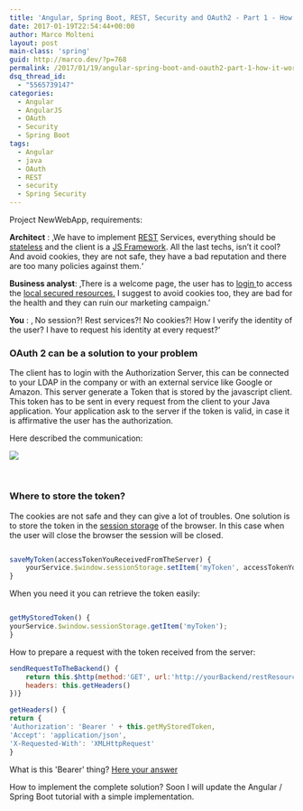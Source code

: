 ```yaml
---
title: 'Angular, Spring Boot, REST, Security and OAuth2 - Part 1 - How to protect your app'
date: 2017-01-19T22:54:44+00:00
author: Marco Molteni
layout: post
main-class: 'spring'
guid: http://marco.dev/?p=768
permalink: /2017/01/19/angular-spring-boot-and-oauth2-part-1-how-it-works/
dsq_thread_id:
  - "5565739147"
categories:
  - Angular
  - AngularJS
  - OAuth
  - Security
  - Spring Boot
tags:
  - Angular
  - java
  - OAuth
  - REST
  - security
  - Spring Security
---
```

Project NewWebApp, requirements:

**Architect** : ‚We have to implement <u>REST</u> Services, everything should be <u>stateless</u> and the client is a <u>JS Framework</u>. All the last techs, isn’t it cool? And avoid cookies, they are not safe, they have a bad reputation and there are too many policies against them.‘

**Business analyst**: ‚There is a welcome page, the user has to <u>login </u>to access the <u>local secured resources.</u> I suggest to avoid cookies too, they are bad for the health and they can ruin our marketing campaign.&#8217;

<p dir="auto">
  <strong>You</strong> : ‚ No session?! Rest services?! No cookies?! How I verify the identity of the user? I have to request his identity at every request?‘
</p>

### OAuth 2 can be a solution to your problem

The client has to login with the Authorization Server, this can be connected to your LDAP in the company or with an external service like Google or Amazon. This server generate a Token that is stored by the javascript client. This token has to be sent in every request from the client to your Java application. Your application ask to the server if the token is valid, in case it is affirmative the user has the authorization.
  
Here described the communication:

[<img class="aligncenter" src="{{site.baseurl}}/assets/img/uploads/2017/01/oauth2-1-1.png?resize=644%2C547" align="middle" data-recalc-dims="1" />]({{site.baseurl}}/assets/img/uploads/2017/01/oauth2-1_full.png)

&nbsp;

### Where to store the token?

The cookies are not safe and they can give a lot of troubles. One solution is to store the token in the <a href="https://developer.mozilla.org/en-US/docs/Web/API/Window/sessionStorage" target="_blank">session storage</a> of the browser. In this case when the user will close the browser the session will be closed.

``` javascript

saveMyToken(accessTokenYouReceivedFromTheServer) {
    yourService.$window.sessionStorage.setItem('myToken', accessTokenYouReceivedFromTheServer)
}

```

When you need it you can retrieve the token easily:

``` javascript

getMyStoredToken() {
yourService.$window.sessionStorage.getItem('myToken');
}

```

How to prepare a request with the token received from the server:

``` javascript
sendRequestToTheBackend() {
    return this.$http(method:'GET', url:'http://yourBackend/restResourceURL',
    headers: this.getHeaders()
})}

getHeaders() {
return {
'Authorization': 'Bearer ' + this.getMyStoredToken,
'Accept': 'application/json',
'X-Requested-With': 'XMLHttpRequest'
}
```

What is this 'Bearer' thing? <a href="https://tools.ietf.org/html/rfc6750" target="_blank">Here your answer</a>

How to implement the complete solution? Soon I will update the Angular / Spring Boot tutorial with a simple implementation.